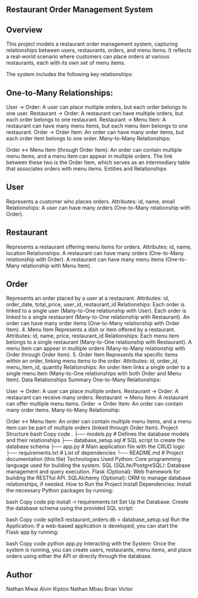 ## Restaurant Order Management System
## Overview
This project models a restaurant order management system, capturing relationships between users, restaurants, orders, and menu items. It reflects a real-world scenario where customers can place orders at various restaurants, each with its own set of menu items.

The system includes the following key relationships:

## One-to-Many Relationships:

User → Order: A user can place multiple orders, but each order belongs to one user.
Restaurant → Order: A restaurant can have multiple orders, but each order belongs to one restaurant.
Restaurant → Menu Item: A restaurant can have many menu items, but each menu item belongs to one restaurant.
Order → Order Item: An order can have many order items, but each order item belongs to one order.
Many-to-Many Relationships:

Order ↔ Menu Item (through Order Item): An order can contain multiple menu items, and a menu item can appear in multiple orders. The link between these two is the Order Item, which serves as an intermediary table that associates orders with menu items.
Entities and Relationships
## User
Represents a customer who places orders.
Attributes: id, name, email
Relationships: A user can have many orders (One-to-Many relationship with Order).
## Restaurant
Represents a restaurant offering menu items for orders.
Attributes: id, name, location
Relationships:
A restaurant can have many orders (One-to-Many relationship with Order).
A restaurant can have many menu items (One-to-Many relationship with Menu Item).
##  Order
Represents an order placed by a user at a restaurant.
Attributes: id, order_date, total_price, user_id, restaurant_id
Relationships:
Each order is linked to a single user (Many-to-One relationship with User).
Each order is linked to a single restaurant (Many-to-One relationship with Restaurant).
An order can have many order items (One-to-Many relationship with Order Item).
4. Menu Item
Represents a dish or item offered by a restaurant.
Attributes: id, name, price, restaurant_id
Relationships:
Each menu item belongs to a single restaurant (Many-to-One relationship with Restaurant).
A menu item can appear in multiple orders (Many-to-Many relationship with Order through Order Item).
5. Order Item
Represents the specific items within an order, linking menu items to the order.
Attributes: id, order_id, menu_item_id, quantity
Relationships:
An order item links a single order to a single menu item (Many-to-One relationships with both Order and Menu Item).
Data Relationships Summary
One-to-Many Relationships:

User → Order: A user can place multiple orders.
Restaurant → Order: A restaurant can receive many orders.
Restaurant → Menu Item: A restaurant can offer multiple menu items.
Order → Order Item: An order can contain many order items.
Many-to-Many Relationship:

Order ↔ Menu Item: An order can contain multiple menu items, and a menu item can be part of multiple orders (linked through Order Item).
Project Structure
bash
Copy code
.
├── models.py          # Defines the database models and their relationships
├── database_setup.sql # SQL script to create the database schema
├── app.py             # Main application file with the CRUD logic
├── requirements.txt   # List of dependencies
└── README.md          # Project documentation (this file)
Technologies Used
Python: Core programming language used for building the system.
SQL (SQLite/PostgreSQL): Database management and query execution.
Flask (Optional): Web framework for building the RESTful API.
SQLAlchemy (Optional): ORM to manage database relationships, if needed.
How to Run the Project
Install Dependencies: Install the necessary Python packages by running:

bash
Copy code
pip install -r requirements.txt
Set Up the Database: Create the database schema using the provided SQL script:

bash
Copy code
sqlite3 restaurant_orders.db < database_setup.sql
Run the Application: If a web-based application is developed, you can start the Flask app by running:

bash
Copy code
python app.py
Interacting with the System: Once the system is running, you can create users, restaurants, menu items, and place orders using either the API or directly through the database.

## Author
Nathan Mwai
Alvin Kiptoo
Nathan Mbau
Brian Victor







